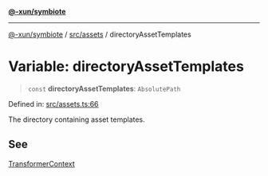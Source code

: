 [**@-xun/symbiote**](../../../README.md)

***

[@-xun/symbiote](../../../README.md) / [src/assets](../README.md) / directoryAssetTemplates

# Variable: directoryAssetTemplates

> `const` **directoryAssetTemplates**: `AbsolutePath`

Defined in: [src/assets.ts:66](https://github.com/Xunnamius/symbiote/blob/25135a1844b8500302680a71b90428852179ec2c/src/assets.ts#L66)

The directory containing asset templates.

## See

[TransformerContext](../type-aliases/TransformerContext.md)
